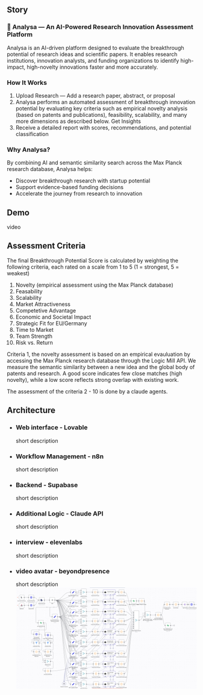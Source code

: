 ## Story 

### 🚀 Analysa — An AI-Powered Research Innovation Assessment Platform
Analysa is an AI-driven platform designed to evaluate the breakthrough potential of research ideas and scientific papers. It enables research institutions, innovation analysts, and funding organizations to identify high-impact, high-novelty innovations faster and more accurately.


### How It Works
1. Upload Research — Add a research paper, abstract, or proposal
2. Analysa performs an automated assessment of breakthrough innovation potential by evaluating key criteria such as empirical novelty analysis (based on patents and publications), feasibility, scalability, and many more dimensions as described below.
Get Insights
3. Receive a detailed report with scores, recommendations, and potential classification

### Why Analysa?
By combining AI and semantic similarity search across the Max Planck research database, Analysa helps:
- Discover breakthrough research with startup potential
- Support evidence-based funding decisions
- Accelerate the journey from research to innovation



## Demo

 video


## Assessment Criteria

The final Breakthrough Potential Score is calculated by weighting the following criteria, each rated on a scale from 1 to 5 (1 = strongest, 5 = weakest)

1. Novelty (empirical assessment using the Max Planck database)
2. Feasability
3. Scalability
4. Market Attractiveness
5. Competetive Advantage
6. Economic and Societal Impact
7. Strategic Fit for EU/Germany 
8. Time to Market
9. Team Strength
10. Risk vs. Return


Criteria 1, the novelty assessment is based on an empirical evauluation by accessing the Max Planck research database through the Logic Mill API. We measure the semantic similarity between a new idea and the global body of patents and research. A good score indicates few close matches (high novelty), while a low score reflects strong overlap with existing work.

The assessment of the criteria 2 - 10 is done by a claude agents.


## Architecture

- ### Web interface - Lovable
  short description

- ### Workflow Management - n8n
  short description
- ### Backend - Supabase
  short description
- ### Additional Logic - Claude API
  short description
- ### interview - elevenlabs
  short description
- ### video avatar - beyondpresence
  short description
![Workflow Architecture in n8n ](images/n8n_workflow.png)

##



